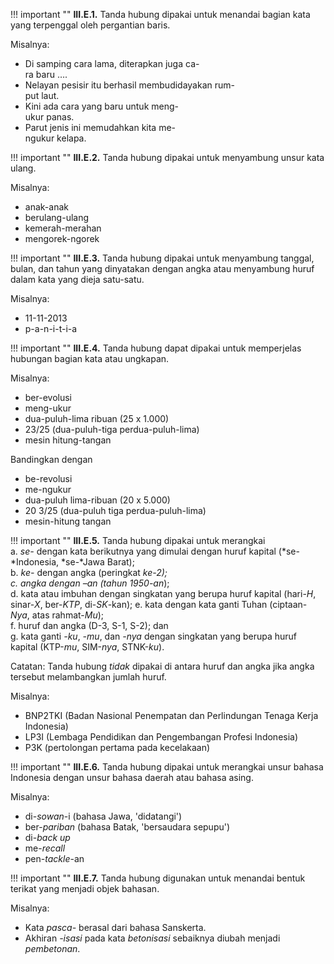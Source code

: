 !!! important ""
	**III.E.1.** Tanda hubung dipakai untuk menandai bagian kata yang terpenggal oleh pergantian baris.

Misalnya:

- Di samping cara lama, diterapkan juga ca-<br>
ra baru ….
- Nelayan pesisir itu berhasil membudidayakan rum-<br>
put laut.
- Kini ada cara yang baru untuk meng-<br>
ukur panas.
- Parut jenis ini memudahkan kita me-<br>
ngukur kelapa.

!!! important ""
	**III.E.2.** Tanda hubung dipakai untuk menyambung unsur kata ulang.

Misalnya:

- anak-anak
- berulang-ulang
- kemerah-merahan
- mengorek-ngorek

!!! important ""
	**III.E.3.** Tanda hubung dipakai untuk menyambung tanggal, bulan, dan tahun yang dinyatakan dengan angka atau menyambung huruf dalam kata yang dieja satu-satu.

Misalnya:

- 11-11-2013
- p-a-n-i-t-i-a

!!! important ""
	**III.E.4.** Tanda hubung dapat dipakai untuk memperjelas hubungan bagian kata atau ungkapan.

Misalnya:

- ber-evolusi
- meng-ukur
- dua-puluh-lima ribuan (25 x 1.000)
- 23/25 (dua-puluh-tiga perdua-puluh-lima)
- mesin hitung-tangan

Bandingkan dengan

- be-revolusi
- me-ngukur
- dua-puluh lima-ribuan (20 x 5.000)
- 20 3/25 (dua-puluh tiga perdua-puluh-lima)
- mesin-hitung tangan

!!! important ""
	**III.E.5.** Tanda hubung dipakai untuk merangkai  
	a. *se-* dengan kata berikutnya yang dimulai dengan huruf kapital (*se-*Indonesia, *se-*Jawa Barat);  
	b. *ke-* dengan angka (peringkat *ke-*2);  
	c. angka dengan *–an* (tahun 1950*-an*);  
	d. kata atau imbuhan dengan singkatan yang berupa huruf kapital (hari-*H*, sinar-*X*, ber-*KTP*, di-*SK*-kan);
	e. kata dengan kata ganti Tuhan (ciptaan-*Nya*, atas rahmat-*Mu*);  
	f. huruf dan angka (D-3, S-1, S-2); dan  
	g. kata ganti *-ku*, *-mu*, dan *-nya* dengan singkatan yang berupa huruf kapital (KTP-*mu*, SIM-*nya*, STNK-*ku*).  

Catatan: Tanda hubung *tidak* dipakai di antara huruf dan angka jika angka tersebut melambangkan jumlah huruf.

Misalnya:

- BNP2TKI (Badan Nasional Penempatan dan Perlindungan Tenaga Kerja Indonesia)
- LP3I (Lembaga Pendidikan dan Pengembangan Profesi Indonesia)
- P3K (pertolongan pertama pada kecelakaan)

!!! important ""
	**III.E.6.** Tanda hubung dipakai untuk merangkai unsur bahasa Indonesia dengan unsur bahasa daerah atau bahasa asing.

Misalnya:

- di-*sowan*-i (bahasa Jawa, 'didatangi')
- ber-*pariban* (bahasa Batak, 'bersaudara sepupu')
- di-*back up*
- me-*recall*
- pen-*tackle*-an

!!! important ""
	**III.E.7.** Tanda hubung digunakan untuk menandai bentuk terikat yang menjadi objek bahasan.

Misalnya:

- Kata *pasca-* berasal dari bahasa Sanskerta.
- Akhiran *-isasi* pada kata *betonisasi* sebaiknya diubah menjadi *pembetonan*.
